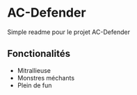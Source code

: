 AC-Defender
=============

Simple readme pour le projet AC-Defender

Fonctionalités
------------
+ Mitrallieuse
+ Monstres méchants
+ Plein de fun
